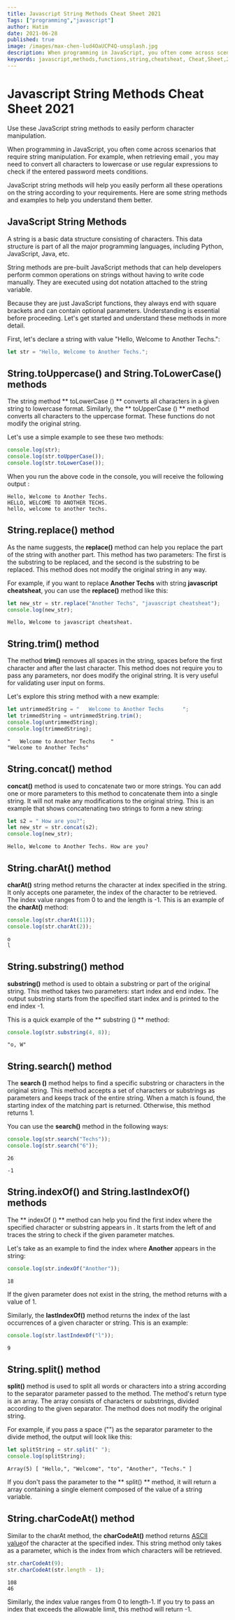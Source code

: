 ```yaml
---
title: Javascript String Methods Cheat Sheet 2021
Tags: ["programming","javascript"]
author: Hatim
date: 2021-06-28
published: true
image: /images/max-chen-lud4OaUCP4Q-unsplash.jpg
description: When programming in JavaScript, you often come across scenarios that require string manipulation. For example, when retrieving email , you may need to convert all characters to lowercase or use regular expressions to check if the entered password meets conditions.
keywords: javascript,methods,functions,string,cheatsheat, Cheat,Sheet,2021,methods
---
```


# Javascript String Methods Cheat Sheet 2021

Use these JavaScript string methods to easily perform character manipulation.

When programming in JavaScript, you often come across scenarios that require string manipulation. For example, when retrieving email , you may need to convert all characters to lowercase or use regular expressions to check if the entered password meets conditions.

JavaScript string methods will help you easily perform all these operations on the string according to your requirements. Here are some string methods and examples to help you understand them better.

## JavaScript String Methods

A string is a basic data structure consisting of characters. This data structure is part of all the major programming languages, including Python, JavaScript, Java, etc.

String methods are pre-built JavaScript methods that can help developers perform common operations on strings without having to write code manually. They are executed using dot notation attached to the string variable.

Because they are just JavaScript functions, they always end with square brackets and can contain optional parameters. Understanding is essential before proceeding. Let's get started and understand these methods in more detail.

First, let's declare a string with value "Hello, Welcome to Another Techs.":

```javascript
let str = "Hello, Welcome to Another Techs.";
```

## String.toUppercase() and String.ToLowerCase() methods

The string method ** toLowerCase () ** converts all characters in a given string to lowercase format. Similarly, the ** toUpperCase () ** method converts all characters to the uppercase format. These functions do not modify the original string.

Let's use a simple example to see these two methods:

```javascript
console.log(str);
console.log(str.toUpperCase());
console.log(str.toLowerCase());
```

When you run the above code in the console, you will receive the following output
:

```
Hello, Welcome to Another Techs.
HELLO, WELCOME TO ANOTHER TECHS.
hello, welcome to another techs.
```

## String.replace() method

As the name suggests, the **replace()** method can help you replace the part of the string with another part. This method has two parameters: The first is the substring to be replaced, and the second is the substring to be replaced. This method does not modify the original string in any way.

For example, if you want to replace **Another Techs** with string **javascript cheatsheat**, you can use the **replace()** method like this:

```javascript
let new_str = str.replace("Another Techs", "javascript cheatsheat");
console.log(new_str);
```

```
Hello, Welcome to javascript cheatsheat.
```

## String.trim() method

The method **trim()** removes all spaces in the string, spaces before the first character and after the last character. This method does not require you to pass any parameters, nor does modify the original string. It is very useful for validating user input on forms.

Let's explore this string method with a new example:

```javascript
let untrimmedString = "   Welcome to Another Techs      ";
let trimmedString = untrimmedString.trim();
console.log(untrimmedString);
console.log(trimmedString);
```

```
"   Welcome to Another Techs     "
"Welcome to Another Techs"
```

## String.concat() method

**concat()** method is used to concatenate two or more strings. You can add one or more parameters to this method to concatenate them into a single string. It will not make any modifications to the original string.
This is an example that shows concatenating two strings to form a new string:

```javascript
let s2 = " How are you?";
let new_str = str.concat(s2);
console.log(new_str);
```

```
Hello, Welcome to Another Techs. How are you?

```

## String.charAt() method

**charAt()** string method returns the character at index specified in the string. It only accepts one parameter, the index of the character to be retrieved. The index value ranges from 0 to and the length is -1.
This is an example of the **charAt()** method:

```javascript
console.log(str.charAt(11));
console.log(str.charAt(2));
```

```
o
l
```

## String.substring() method

**substring()** method is used to obtain a substring or part of the original string. This method takes two parameters: start index and end index. The output substring starts from the specified start index and is printed to the end index -1.

This is a quick example of the ** substring () ** method:

```javascript
console.log(str.substring(4, 8));
```

```
"o, W"
```

## String.search() method

The **search ()** method helps to find a specific substring or characters in the original string. This method accepts a set of characters or substrings as parameters and keeps track of the entire string. When a match is found, the starting index of the matching part is returned. Otherwise, this method returns 1.

You can use the **search()** method in the following ways:

```javascript
console.log(str.search("Techs"));
console.log(str.search("6"));
```

```
26

-1
```

## String.indexOf() and String.lastIndexOf() methods

The ** indexOf () ** method can help you find the first index where the specified character or substring appears in . It starts from the left of and traces the string to check if the given parameter matches.

Let's take as an example to find the index where **Another** appears in the string:

```javascript
console.log(str.indexOf("Another"));
```

```
18
```

If the given parameter does not exist in the string, the method returns with a value of 1.

Similarly, the **lastIndexOf()** method returns the index of the last occurrences of a given character or string. This is an example:

```javascript
console.log(str.lastIndexOf("l"));
```

```
9
```

## String.split() method

**split()** method is used to split all words or characters into a string according to the separator parameter passed to the method. The method's return type is an array. The array consists of characters or substrings, divided according to the given separator. The method does not modify the original string.

For example, if you pass a space ("") as the separator parameter to the divide method, the output will look like this:

```javascript
let splitString = str.split(" ");
console.log(splitString);
```

```
Array(5) [ "Hello,", "Welcome", "to", "Another", "Techs." ]
```

If you don't pass the parameter to the ** split() ** method, it will return a
array containing a single element composed of the value of a string variable.

## String.charCodeAt() method

Similar to the charAt method, the **charCodeAt()** method returns [ASCII value](https://en.wikipedia.org/wiki/ASCII)of the character at the specified index. This string method only takes as a parameter, which is the index from which characters will be retrieved.

```javascript
str.charCodeAt(9);
str.charCodeAt(str.length - 1);
```

```
108
46
```

Similarly, the index value ranges from 0 to length-1. If you try to pass an index
that exceeds the allowable limit, this method will return -1.
